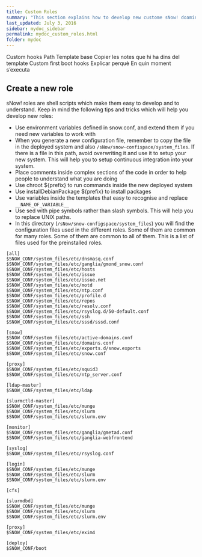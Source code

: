 ```yaml
---
title: Custom Roles
summary: "This section explains how to develop new custome sNow! doamin roles."
last_updated: July 3, 2016
sidebar: mydoc_sidebar
permalink: mydoc_custom_roles.html
folder: mydoc
---
```


Custom hooks
Path
Template base
Copier les notes que hi ha dins del template
Custom first boot hooks
Explicar perquè 
En quin moment s’executa


## Create a new role
sNow! roles are shell scripts which make them easy to develop and to understand. Keep in mind the following tips and tricks which will help you  develop new roles:

* Use environment variables defined in snow.conf, and extend them if you need new variables to work with
* When you generate a new configuration file, remember to copy the file in the deployed system and also ```/sNow/snow-confispace/system_files```. If there is a file in this path, avoid overwriting it and use it to setup your new system. This will help you to setup continuous integration into your system.
* Place comments inside complex sections of the code in order to help people to understand what you are doing
* Use chroot ${prefix} to run commands inside the new deployed system
* Use installDebianPackage ${prefix} to install packages
* Use variables inside the templates that easy to recognise and replace ```__NAME_OF_VARIABLE__```
* Use sed with pipe symbols rather than slash symbols. This will help you to replace UNIX paths.
* In this directory (```/sNow/snow-configspace/system_files```) you will find the configuration files used in the different roles. Some of them are common for many roles. Some of them are common to all of them. This is a list of files used for the preinstalled roles.

```
[all]
$SNOW_CONF/system_files/etc/dnsmasq.conf
$SNOW_CONF/system_files/etc/ganglia/gmond_snow.conf
$SNOW_CONF/system_files/etc/hosts
$SNOW_CONF/system_files/etc/issue
$SNOW_CONF/system_files/etc/issue.net
$SNOW_CONF/system_files/etc/motd
$SNOW_CONF/system_files/etc/ntp.conf
$SNOW_CONF/system_files/etc/profile.d
$SNOW_CONF/system_files/etc/repos
$SNOW_CONF/system_files/etc/resolv.conf
$SNOW_CONF/system_files/etc/rsyslog.d/50-default.conf
$SNOW_CONF/system_files/etc/ssh
$SNOW_CONF/system_files/etc/sssd/sssd.conf

[snow]
$SNOW_CONF/system_files/etc/active-domains.conf
$SNOW_CONF/system_files/etc/domains.conf
$SNOW_CONF/system_files/etc/exports.d/snow.exports
$SNOW_CONF/system_files/etc/snow.conf

[proxy]
$SNOW_CONF/system_files/etc/squid3
$SNOW_CONF/system_files/etc/ntp_server.conf

[ldap-master]
$SNOW_CONF/system_files/etc/ldap

[slurmctld-master]
$SNOW_CONF/system_files/etc/munge
$SNOW_CONF/system_files/etc/slurm
$SNOW_CONF/system_files/etc/slurm.env

[monitor]
$SNOW_CONF/system_files/etc/ganglia/gmetad.conf
$SNOW_CONF/system_files/etc/ganglia-webfrontend

[syslog]
$SNOW_CONF/system_files/etc/rsyslog.conf

[login]
$SNOW_CONF/system_files/etc/munge
$SNOW_CONF/system_files/etc/slurm
$SNOW_CONF/system_files/etc/slurm.env

[cfs]

[slurmdbd]
$SNOW_CONF/system_files/etc/munge
$SNOW_CONF/system_files/etc/slurm
$SNOW_CONF/system_files/etc/slurm.env

[proxy]
$SNOW_CONF/system_files/etc/exim4

[deploy]
$SNOW_CONF/boot
```
